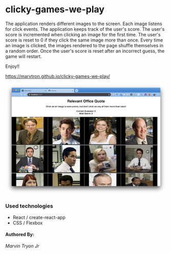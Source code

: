 # clicky-games-we-play

The application renders different images to the screen. Each image listens for click events.
The application keeps track of the user's score. The user's score is incremented when clicking an image for the first time. The user's score is reset to 0 if they click the same image more than once.
Every time an image is clicked, the images rendered to the page shuffle themselves in a random order.
Once the user's score is reset after an incorrect guess, the game will restart.

Enjoy!!

https://marvtron.github.io/clicky-games-we-play/


![GitHub Logo](screenShot.jpg)

### Used technologies
* React / create-react-app
* CSS / Flexbox

#### Authored By:
*Marvin Tryon Jr*
